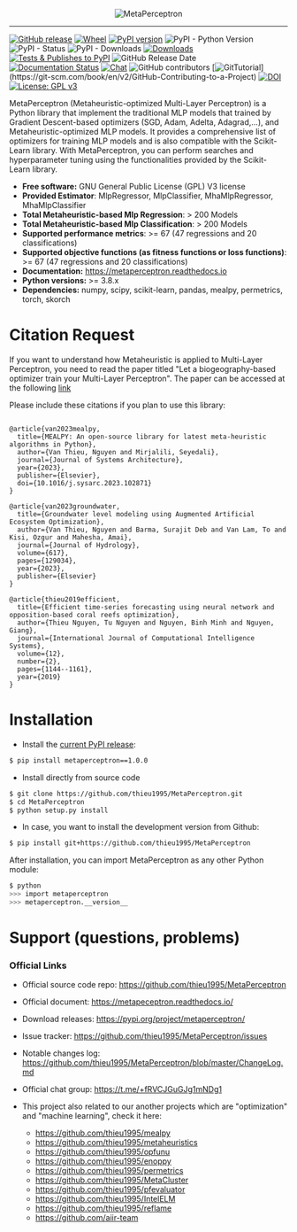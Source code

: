 
<p align="center">
<img style="max-width:100%;" src="https://thieu1995.github.io/post/2023-08/metaperceptron1.png" alt="MetaPerceptron"/>
</p>


---

[![GitHub release](https://img.shields.io/badge/release-1.0.1-yellow.svg)](https://github.com/thieu1995/MetaPerceptron/releases)
[![Wheel](https://img.shields.io/pypi/wheel/gensim.svg)](https://pypi.python.org/pypi/metaperceptron) 
[![PyPI version](https://badge.fury.io/py/metaperceptron.svg)](https://badge.fury.io/py/metaperceptron)
![PyPI - Python Version](https://img.shields.io/pypi/pyversions/metaperceptron.svg)
![PyPI - Status](https://img.shields.io/pypi/status/metaperceptron.svg)
![PyPI - Downloads](https://img.shields.io/pypi/dm/metaperceptron.svg)
[![Downloads](https://pepy.tech/badge/metaperceptron)](https://pepy.tech/project/metaperceptron)
[![Tests & Publishes to PyPI](https://github.com/thieu1995/metaperceptron/actions/workflows/publish-package.yaml/badge.svg)](https://github.com/thieu1995/metaperceptron/actions/workflows/publish-package.yaml)
![GitHub Release Date](https://img.shields.io/github/release-date/thieu1995/metaperceptron.svg)
[![Documentation Status](https://readthedocs.org/projects/metaperceptron/badge/?version=latest)](https://metaperceptron.readthedocs.io/en/latest/?badge=latest)
[![Chat](https://img.shields.io/badge/Chat-on%20Telegram-blue)](https://t.me/+fRVCJGuGJg1mNDg1)
![GitHub contributors](https://img.shields.io/github/contributors/thieu1995/metaperceptron.svg)
[![GitTutorial](https://img.shields.io/badge/PR-Welcome-%23FF8300.svg?)](https://git-scm.com/book/en/v2/GitHub-Contributing-to-a-Project)
[![DOI](https://zenodo.org/badge/DOI/10.5281/zenodo.10067995.svg)](https://doi.org/10.5281/zenodo.10067995)
[![License: GPL v3](https://img.shields.io/badge/License-GPLv3-blue.svg)](https://www.gnu.org/licenses/gpl-3.0)


MetaPerceptron (Metaheuristic-optimized Multi-Layer Perceptron) is a Python library that implement the traditional MLP models 
that trained by Gradient Descent-based optimizers (SGD, Adam, Adelta, Adagrad,...), and Metaheuristic-optimized MLP models.
It provides a comprehensive list of optimizers for training MLP models and is also compatible with the Scikit-Learn library. 
With MetaPerceptron, you can perform searches and hyperparameter tuning using the functionalities provided by the Scikit-Learn library.

* **Free software:** GNU General Public License (GPL) V3 license
* **Provided Estimator**: MlpRegressor, MlpClassifier, MhaMlpRegressor, MhaMlpClassifier
* **Total Metaheuristic-based Mlp Regression**: > 200 Models 
* **Total Metaheuristic-based Mlp Classification**: > 200 Models
* **Supported performance metrics**: >= 67 (47 regressions and 20 classifications)
* **Supported objective functions (as fitness functions or loss functions)**: >= 67 (47 regressions and 20 classifications)
* **Documentation:** https://metaperceptron.readthedocs.io
* **Python versions:** >= 3.8.x
* **Dependencies:** numpy, scipy, scikit-learn, pandas, mealpy, permetrics, torch, skorch


# Citation Request 

If you want to understand how Metaheuristic is applied to Multi-Layer Perceptron, you need to read the paper 
titled "Let a biogeography-based optimizer train your Multi-Layer Perceptron". 
The paper can be accessed at the following [link](https://doi.org/10.1016/j.ins.2014.01.038)


Please include these citations if you plan to use this library:

```code

@article{van2023mealpy,
  title={MEALPY: An open-source library for latest meta-heuristic algorithms in Python},
  author={Van Thieu, Nguyen and Mirjalili, Seyedali},
  journal={Journal of Systems Architecture},
  year={2023},
  publisher={Elsevier},
  doi={10.1016/j.sysarc.2023.102871}
}

@article{van2023groundwater,
  title={Groundwater level modeling using Augmented Artificial Ecosystem Optimization},
  author={Van Thieu, Nguyen and Barma, Surajit Deb and Van Lam, To and Kisi, Ozgur and Mahesha, Amai},
  journal={Journal of Hydrology},
  volume={617},
  pages={129034},
  year={2023},
  publisher={Elsevier}
}

@article{thieu2019efficient,
  title={Efficient time-series forecasting using neural network and opposition-based coral reefs optimization},
  author={Thieu Nguyen, Tu Nguyen and Nguyen, Binh Minh and Nguyen, Giang},
  journal={International Journal of Computational Intelligence Systems},
  volume={12},
  number={2},
  pages={1144--1161},
  year={2019}
}

```

# Installation

* Install the [current PyPI release](https://pypi.python.org/pypi/metaperceptron):
```sh 
$ pip install metaperceptron==1.0.0
```

* Install directly from source code
```sh 
$ git clone https://github.com/thieu1995/MetaPerceptron.git
$ cd MetaPerceptron
$ python setup.py install
```

* In case, you want to install the development version from Github:
```sh 
$ pip install git+https://github.com/thieu1995/MetaPerceptron 
```

After installation, you can import MetaPerceptron as any other Python module:

```sh
$ python
>>> import metaperceptron
>>> metaperceptron.__version__
```



# Support (questions, problems)

### Official Links 

* Official source code repo: https://github.com/thieu1995/MetaPerceptron
* Official document: https://metapeceptron.readthedocs.io/
* Download releases: https://pypi.org/project/metaperceptron/
* Issue tracker: https://github.com/thieu1995/MetaPerceptron/issues
* Notable changes log: https://github.com/thieu1995/MetaPerceptron/blob/master/ChangeLog.md
* Official chat group: https://t.me/+fRVCJGuGJg1mNDg1

* This project also related to our another projects which are "optimization" and "machine learning", check it here:
    * https://github.com/thieu1995/mealpy
    * https://github.com/thieu1995/metaheuristics
    * https://github.com/thieu1995/opfunu
    * https://github.com/thieu1995/enoppy
    * https://github.com/thieu1995/permetrics
    * https://github.com/thieu1995/MetaCluster
    * https://github.com/thieu1995/pfevaluator
    * https://github.com/thieu1995/IntelELM
    * https://github.com/thieu1995/reflame
    * https://github.com/aiir-team
